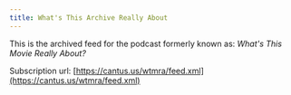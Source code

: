 ```yaml
---
title: What's This Archive Really About
---
```


This is the archived feed for the podcast formerly known as: *What's This Movie Really About?*

Subscription url: [https://cantus.us/wtmra/feed.xml](https://cantus.us/wtmra/feed.xml)
